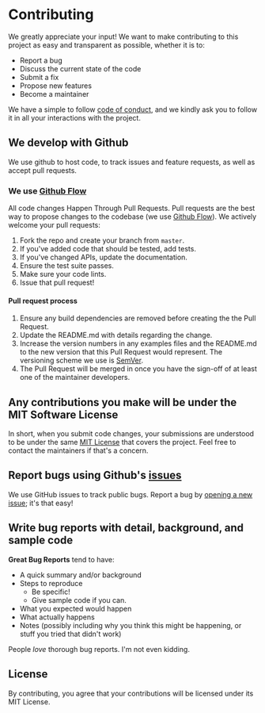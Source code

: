 # Contributing
We greatly appreciate your input! We want to make contributing to this project as easy and transparent as possible, 
whether it is to:

- Report a bug
- Discuss the current state of the code
- Submit a fix
- Propose new features
- Become a maintainer

We have a simple to follow [code of conduct](CODE_OF_CONDUCT.md), and we kindly ask you to follow it in all your 
interactions with the project.

## We develop with Github
We use github to host code, to track issues and feature requests, as well as accept pull requests.

### We use [Github Flow](https://guides.github.com/introduction/flow/index.html)
All code changes Happen Through Pull Requests. Pull requests are the best way to propose changes to the codebase (we use 
[Github Flow](https://guides.github.com/introduction/flow/index.html)). We actively welcome your pull requests:

1. Fork the repo and create your branch from `master`.
2. If you've added code that should be tested, add tests.
3. If you've changed APIs, update the documentation.
4. Ensure the test suite passes.
5. Make sure your code lints.
6. Issue that pull request!

#### Pull request process

1. Ensure any build dependencies are removed before creating the the Pull Request.
2. Update the README.md with details regarding the change.
3. Increase the version numbers in any examples files and the README.md to the new version that this Pull Request would 
   represent. The versioning scheme we use is [SemVer](http://semver.org/).
4. The Pull Request will be merged in once you have the sign-off of at least one of the maintainer developers.
   
## Any contributions you make will be under the MIT Software License
In short, when you submit code changes, your submissions are understood to be under the same [MIT License](LICENSE) that 
covers the project. Feel free to contact the maintainers if that's a concern.

## Report bugs using Github's [issues](https://github.com/eMAGTechLabs/go-apriori/issues)
We use GitHub issues to track public bugs. Report a bug by [opening a new issue](); it's that easy!

## Write bug reports with detail, background, and sample code
**Great Bug Reports** tend to have:

- A quick summary and/or background
- Steps to reproduce
  - Be specific!
  - Give sample code if you can. 
- What you expected would happen
- What actually happens
- Notes (possibly including why you think this might be happening, or stuff you tried that didn't work)

People *love* thorough bug reports. I'm not even kidding.

## License
By contributing, you agree that your contributions will be licensed under its MIT License.